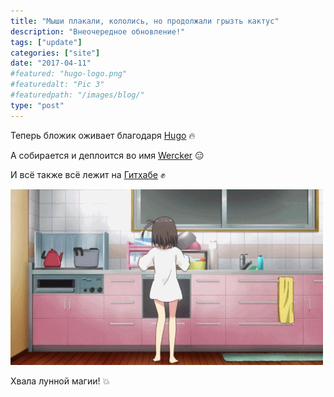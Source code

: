 ```yaml
---
title: "Мыши плакали, кололись, но продолжали грызть кактус"
description: "Внеочередное обновление!"
tags: ["update"]
categories: ["site"]
date: "2017-04-11"
#featured: "hugo-logo.png"
#featuredalt: "Pic 3"
#featuredpath: "/images/blog/"
type: "post"
---
```


Теперь бложик оживает благодаря <a rel="nofollow" href="https://gohugo.io" target="_blank">Hugo</a> :fire:

А собирается и деплоится во имя <a rel="nofollow" href="http://www.wercker.com/" target="_blank">Wercker</a> :expressionless:

И всё также всё лежит на <a rel="nofollow" href="https://github.com/npofopr/_altyncev" target="_blank">Гитхабе</a> :fist:

![Мыши плакали, кололись, но продолжали грызть кактус](73db630c-a223-4464-a936-1258f09a4911.gif)

Хвала лунной магии! :boom:
